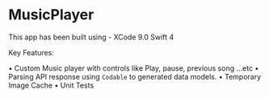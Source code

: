 # MusicPlayer

This app has been built using -
XCode 9.0
Swift 4

Key Features:

• Custom Music player with controls like Play, pause, previous song ...etc
• Parsing API response using `Codable` to generated data models.
• Temporary Image Cache
• Unit Tests
